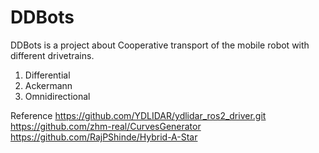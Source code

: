 # DDBots

DDBots is a project about Cooperative transport of the mobile robot with different drivetrains.
1. Differential
2. Ackermann
3. Omnidirectional


Reference
https://github.com/YDLIDAR/ydlidar_ros2_driver.git
https://github.com/zhm-real/CurvesGenerator
https://github.com/RajPShinde/Hybrid-A-Star
